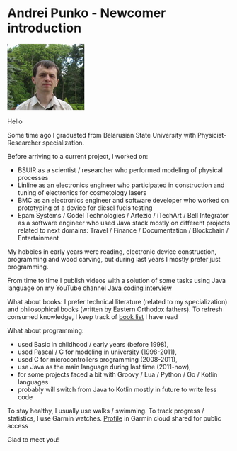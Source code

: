
# Andrei Punko - Newcomer introduction

![image info](../photos/Andrei_Punko_photo_informal.jpg)

Hello

Some time ago I graduated from Belarusian State University with Physicist-Researcher specialization.

Before arriving to a current project, I worked on:
- BSUIR as a scientist / researcher who performed modeling of physical processes
- Linline as an electronics engineer who participated in construction and tuning of electronics for cosmetology lasers
- BMC as an electronics engineer and software developer who worked on prototyping of a device for diesel fuels testing
- Epam Systems / Godel Technologies / Artezio / iTechArt / Bell Integrator as a software engineer
  who used Java stack mostly on different projects related to next domains:
  Travel / Finance / Documentation / Blockchain / Entertainment

My hobbies in early years were reading, electronic device construction, programming and wood carving,
but during last years I mostly prefer just programming.

From time to time I publish videos with a solution of some tasks
using Java language on my YouTube channel [Java coding interview](https://www.youtube.com/@andd3dfx)

What about books: I prefer technical literature (related to my specialization) and philosophical books
(written by Eastern Orthodox fathers).
To refresh consumed knowledge, I keep track of [book list](https://github.com/andrei-punko/books) I have read

What about programming:
- used Basic in childhood / early years (before 1998),
- used Pascal / C for modeling in university (1998-2011),
- used C for microcontrollers programming (2008-2011),
- use Java as the main language during last time (2011-now),
- for some projects faced a bit with Groovy / Lua / Python / Go / Kotlin languages
- probably will switch from Java to Kotlin mostly in future to write less code

To stay healthy, I usually use walks / swimming.
To track progress / statistics, I use Garmin watches.
[Profile](https://connect.garmin.com/modern/profile/754a6849-312d-4bcc-bda2-631f5ebe0477) in Garmin cloud shared for public access 

Glad to meet you!
